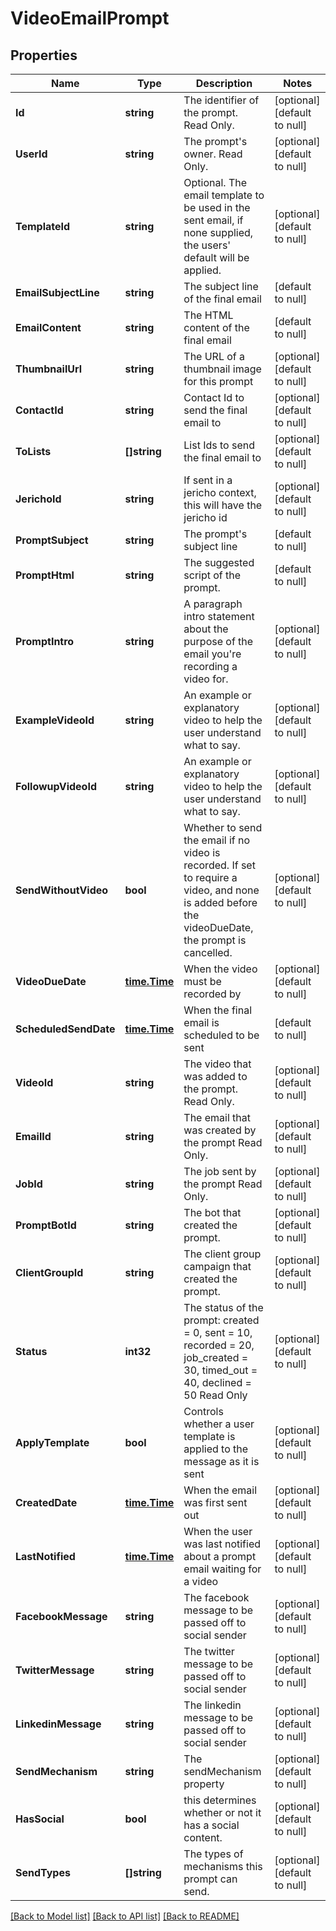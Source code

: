 # VideoEmailPrompt

## Properties
Name | Type | Description | Notes
------------ | ------------- | ------------- | -------------
**Id** | **string** | The identifier of the prompt. Read Only. | [optional] [default to null]
**UserId** | **string** | The prompt&#39;s owner. Read Only. | [optional] [default to null]
**TemplateId** | **string** | Optional. The email template to be used in the sent email, if none supplied, the users&#39; default will be applied. | [optional] [default to null]
**EmailSubjectLine** | **string** | The subject line of the final email | [default to null]
**EmailContent** | **string** | The HTML content of the final email | [default to null]
**ThumbnailUrl** | **string** | The URL of a thumbnail image for this prompt | [optional] [default to null]
**ContactId** | **string** | Contact Id to send the final email to | [optional] [default to null]
**ToLists** | **[]string** | List Ids to send the final email to | [optional] [default to null]
**JerichoId** | **string** | If sent in a jericho context, this will have the jericho id | [optional] [default to null]
**PromptSubject** | **string** | The prompt&#39;s subject line | [default to null]
**PromptHtml** | **string** | The suggested script of the prompt. | [default to null]
**PromptIntro** | **string** | A paragraph intro statement about the purpose of the email you&#39;re recording a video for. | [optional] [default to null]
**ExampleVideoId** | **string** | An example or explanatory video to help the user understand what to say. | [optional] [default to null]
**FollowupVideoId** | **string** | An example or explanatory video to help the user understand what to say. | [optional] [default to null]
**SendWithoutVideo** | **bool** | Whether to send the email if no video is recorded. If set to require a video, and none is added before the videoDueDate, the prompt is cancelled. | [optional] [default to null]
**VideoDueDate** | [**time.Time**](time.Time.md) | When the video must be recorded by | [optional] [default to null]
**ScheduledSendDate** | [**time.Time**](time.Time.md) | When the final email is scheduled to be sent | [default to null]
**VideoId** | **string** | The video that was added to the prompt. Read Only. | [optional] [default to null]
**EmailId** | **string** | The email that was created by the prompt Read Only. | [optional] [default to null]
**JobId** | **string** | The job sent by the prompt Read Only. | [optional] [default to null]
**PromptBotId** | **string** | The bot that created the prompt. | [optional] [default to null]
**ClientGroupId** | **string** | The client group campaign that created the prompt. | [optional] [default to null]
**Status** | **int32** | The status of the prompt: created &#x3D; 0, sent &#x3D; 10, recorded &#x3D; 20, job_created &#x3D; 30, timed_out &#x3D; 40, declined &#x3D; 50 Read Only | [optional] [default to null]
**ApplyTemplate** | **bool** | Controls whether a user template is applied to the message as it is sent | [optional] [default to null]
**CreatedDate** | [**time.Time**](time.Time.md) | When the email was first sent out | [optional] [default to null]
**LastNotified** | [**time.Time**](time.Time.md) | When the user was last notified about a prompt email waiting for a video | [optional] [default to null]
**FacebookMessage** | **string** | The facebook message to be passed off to social sender | [optional] [default to null]
**TwitterMessage** | **string** | The twitter message to be passed off to social sender | [optional] [default to null]
**LinkedinMessage** | **string** | The linkedin message to be passed off to social sender | [optional] [default to null]
**SendMechanism** | **string** | The sendMechanism property | [optional] [default to null]
**HasSocial** | **bool** | this determines whether or not it has a social content. | [optional] [default to null]
**SendTypes** | **[]string** | The types of mechanisms this prompt can send. | [optional] [default to null]

[[Back to Model list]](../README.md#documentation-for-models) [[Back to API list]](../README.md#documentation-for-api-endpoints) [[Back to README]](../README.md)


